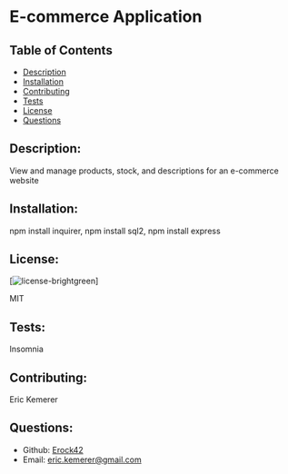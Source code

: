 # E-commerce Application

  ## Table of Contents 
  - [Description](#description)
  - [Installation](#installation)
  - [Contributing](#contributing)
  - [Tests](#tests)
  - [License](#license)
  - [Questions](#questions)

  ## Description:

  View and manage products, stock, and descriptions for an e-commerce website

  ## Installation:

  npm install inquirer, npm install sql2, npm install express

  ## License:

  [![license](https://img.shields.io/badge/license-MIT.svg)-brightgreen]

  MIT

  ## Tests:

  Insomnia

  ## Contributing:

  Eric Kemerer

  ## Questions:

  - Github: [Erock42](https://github.com/Erock42)
  - Email: eric.kemerer@gmail.com 